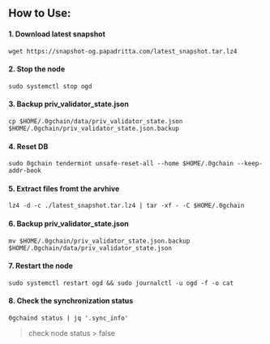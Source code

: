 ## How to Use:

#### 1. Download latest snapshot
```
wget https://snapshot-og.papadritta.com/latest_snapshot.tar.lz4
```
#### 2. Stop the node
```
sudo systemctl stop ogd
```
#### 3. Backup priv_validator_state.json
```
cp $HOME/.0gchain/data/priv_validator_state.json $HOME/.0gchain/priv_validator_state.json.backup
```
#### 4. Reset DB
```
sudo 0gchain tendermint unsafe-reset-all --home $HOME/.0gchain --keep-addr-book
```
#### 5. Extract files fromt the arvhive
```
lz4 -d -c ./latest_snapshot.tar.lz4 | tar -xf - -C $HOME/.0gchain
```
#### 6. Backup priv_validator_state.json
```
mv $HOME/.0gchain/priv_validator_state.json.backup $HOME/.0gchain/data/priv_validator_state.json
```
#### 7. Restart the node
```
sudo systemctl restart ogd && sudo journalctl -u ogd -f -o cat
```
#### 8. Check the synchronization status
```
0gchaind status | jq '.sync_info'
```
> check node status > false


